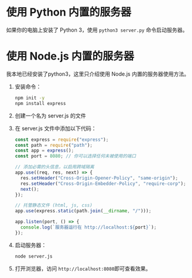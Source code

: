 # 使用 Python 内置的服务器

如果你的电脑上安装了 Python 3，使用 `python3 server.py` 命令启动服务器。

# 使用 Node.js 内置的服务器

我本地已经安装了python3，这里只介绍使用 Node.js 内置的服务器使用方法。

1. 安装命令：
   ```bash
   npm init -y
   npm install express
   ```
2. 创建一个名为 server.js 的文件
3. 在 server.js 文件中添加以下代码：

   ```javascript
   const express = require("express");
   const path = require("path");
   const app = express();
   const port = 8080; // 你可以选择任何未被使用的端口

   // 添加必需的头信息，以启用跨域隔离
   app.use((req, res, next) => {
     res.setHeader("Cross-Origin-Opener-Policy", "same-origin");
     res.setHeader("Cross-Origin-Embedder-Policy", "require-corp");
     next();
   });

   // 托管静态文件 (html, js, css)
   app.use(express.static(path.join(__dirname, "/")));

   app.listen(port, () => {
     console.log(`服务器运行在 http://localhost:${port}`);
   });
   ```

4. 启动服务器：
   ```bash
   node server.js
   ```
5. 打开浏览器，访问 `http://localhost:8080`即可查看效果。

